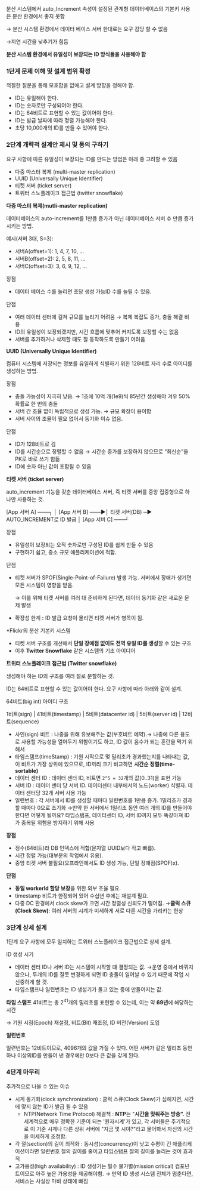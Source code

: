 분산 시스템에서 auto_Increment 속성이 설정된 관계형 데이터베이스의 기본키 사용은 분산 환경에서 좋지 못함

→ 분산 시스템 환경에서 데이터 베이스 서버 한대로는 요구 감당 할 수 없음

→지연 시간을 낮추기가 힘듬

**분산 시스템 환경에서 유일성이 보장되는 ID 방식들을 사용해야 함**

### **1단계 문제 이해 및 설계 범위 확정**

적절한 질문을 통해 모호함을 없애고 설계 방향을 정해야 함.

- ID는 유일해야 한다.
- ID는 숫자로만 구성되어야 한다.
- ID는 64비트로 표현할 수 있는 값이어야 한다.
- ID는 발급 날짜에 따라 정렬 가능해야 한다.
- 초당 10,000개의 ID를 만들 수 있어야 한다.

### **2단계 개략적 설계안 제시 및 동의 구하기**

요구 사항에 따른 유일성이 보장되는 ID를 만드는 방법은 아래 중 고려할 수 있음

- 다중 마스터 복제 (multi-master replication)
- UUID (Universally Unique Identifier)
- 티켓 서버 (ticket server)
- 트위터 스노플레이크 접근법 (twitter snowflake)

**다중 마스터 복제(mutli-master replication)**

데이터베이스의 auto-increment를 1만큼 증가가 아닌 데이터베이스 서버 수 만큼 증가시키는 방법. 

예시(서버 3대, S=3):

- 서버A(offset=1): 1, 4, 7, 10, ...
- 서버B(offset=2): 2, 5, 8, 11, ...
- 서버C(offset=3): 3, 6, 9, 12, ...

장점

- 데이터 베이스 수를 늘리면 초당 생성 가능ID 수를 늘릴 수 있음.

단점

- 여러 데이터 센터에 걸쳐 규모를 늘리기 어려움 → 복제 복잡도 증가, 충돌 해결 비용
- ID의 유일성이 보장되겠지만, 시간 흐름에 맞추어 커지도록 보장할 수는 없음
- 서버를 추가하거나 삭제할 때도 잘 동작하도록 만들기 어려움

**UUID (Universally Unique Identifier)**

컴퓨터 시스템에 저장되는 정보를 유일하게 식별하기 위한 128비트 자리 수로 아이디를 생성하는 방법.

장점

- 충돌 가능성이 지극히 낮음. → 1초에 10억 개(1e9)씩 85년간 생성해야 겨우 50% 확률로 한 번의 충돌
- 서버 간 조율 없이 독립적으로 생성 가능. → 규모 확장이 용이함
- 서버 사이의 조율이 필요 없어서 동기화 이슈 없음.

단점

- ID가 128비트로 김
- ID를 시간순으로 정렬할 수 없음 → 시간순 증가를 보장하지 않으므로 “최신순”을 PK로 바로 쓰기 힘듦
- ID에 숫자 아닌 값이 포함될 수 있음

**티켓 서버 (ticket server)**

auto_increment 기능을 갖춘 데이터베이스 서버, 즉 티켓 서버를 중앙 집중형으로 하나만 사용하는 것.

[App 서버 A] ───┐
│
[App 서버 B] ───▶│ 티켓 서버(DB) ─▶ AUTO_INCREMENT로 ID 발급
│
[App 서버 C] ───┘

장점

- 유일성이 보장되는 오직 숫자로만 구성된 ID를 쉽게 만들 수 있음
- 구현하기 쉽고, 중소 규모 애플리케이션에 적합.

단점

- 티켓 서버가 SPOF(Single-Point-of-Failure) 발생 가능. 서버에서 장애가 생기면 모든 시스템이 영향을 받음.
    
    → 이를 위해 티켓 서버를 여러 대 준비하게 된다면, 데이터 동기화 같은 새로운 문제 발생
    
- 확장성 한계 **:** ID 발급 요청이 몰리면 티켓 서버가 병목이 됨.

*Flickr의 분산 기본키 시스템

- 티켓 서버 구조를 개선해서 **단일 장애점 없이도 전역 유일 ID를 생성**할 수 있는 구조
- 이후 **Twitter Snowflake** 같은 시스템의 기초 아이디어

**트위터 스노플레이크 접근법 (Twitter snowflake)**

생성해야 하는 ID의 구조를 여러 절로 분할하는 것. 

ID는 64비트로 표현할 수 있는 값이어야 한다. 요구 사항에 따라 아래와 같이 설계.

64비트(big int) 아이디 구조

1비트(sign) | 41비트(timestamp) | 5비트(datacenter id) | 5비트(server id) | 12비트(sequence)

- 사인(sign) 비트 : 나중을 위해 유보해주는 값(부호비트 예약).→  나중에 다른 용도로 사용할 가능성을 열어두기 위함이기도 하고, ID 값이 음수가 되는 혼란을 막기 위해서
- 타임스탬프(timeStamp) : 기원 시작으로 몇 밀리초가 경과했는지를 나타내는 값, 
이 비트가 가장 상위에 있으므로, ID끼리 크기 비교하면 **시간순 정렬(time-sortable)**
- 데이터 센터 ID : 데이터 센터 ID, 비트면 `2^5 = 32`개의 값(0..31)을 표현 가능
- 서버 ID : 데이터 센터 당 서버 ID. 데이터센터 내부에서의 노드(worker) 식별자. 데이터 센터당 32개 서버 사용 가능
- 일련번호 : 각 서버에서 ID를 생성할 때마다 일련번호를 1만큼 증가. 1밀리초가 경과할 때마다 0으로 초기화
→만약 한 서버에서 1밀리초 동안 여러 개의 ID를 만들어야 한다면 어떻게 될까요? 타임스탬프, 데이터센터 ID, 서버 ID까지 모두 똑같아져 ID가 중복될 위험을 방지하기 위해 사용

**장점**

- 정수(64비트)라 DB 인덱스에 적합(문자열 UUID보다 작고 빠름).
- 시간 정렬 가능(대부분의 작업에서 유용).
- 중앙 티켓 서버 불필요(오프라인에서도 ID 생성 가능, 단일 장애점(SPOF)x).

**단점** 

- **동일 workerId 할당 보장**을 위한 외부 조율 필요.
- timestamp 비트가 한정되어 있어 수십년 후에는 재설계 필요.
- 다중 DC 환경에서 clock skew가 크면 시간 정렬성 신뢰도가 떨어짐.
→**클럭 스큐(Clock Skew)**: 여러 서버의 시계가 미세하게 서로 다른 시간을 가리키는 현상

### **3단계 상세 설계**

1단계 요구 사항에 모두 일치하는 트위터 스노플레이크 접근법으로 상세 설계. 

ID 생성 시기

- 데이터 센터 ID나 서버 ID는 시스템이 시작할 떄 결정되는 값. →운영 중에서 바뀌지 않으나, 두개의 ID를 잘못 변경하게 되면 ID 충돌이 일어날 수 있기 때문에 작업 시 신중하게 할 것.
- 타임스탬프나 일련번호는 ID 생성기가 돌고 있는 중에 만들어지는 값.

**타임 스탬프**
41비트는 총 $2^{41}$개의 밀리초를 표현할 수 있는데, 이는 약 **69년**에 해당하는 시간

→ 기원 시점(Epoch) 재설정, 비트(Bit) 재조정, ID 버전(Version) 도입

**일련번호**

일련번호는 12비트이므로, 4096개의 값을 가질 수 있다. 어떤 서버가 같은 밀리초 동안 하나 이상의ID를 만들어 낸 경우에만 0보다 큰 값을 갖게 된다.

### **4단계 마무리**

추가적으로 나올 수 있는 이슈

- 시계 동기화(clock synchronization) : 클럭 스큐(Clock Skew)가 심해지면, 시간에 맞지 않는 ID가 발급 될 수 있음
    - NTP(Network Time Protocol) 해결책
    : **NTP**는 "**시간을 맞춰주는 방송”.**  전 세계적으로 매우 정확한 기준이 되는 '원자시계'가 있고, 각 서버들은 주기적으로 이 기준 시계나 다른 상위 서버에 "지금 몇 시야?"라고 물어봐서 자신의 시간을 미세하게 조정함.
- 각 절(section)의 길이 최적화 : 동시성(concurrency)이 낮고 수평이 긴 애플리케이션이라면 일련번호 절의 길이를 줄이고 타임스탬프 절의 길이를 늘리는 것이 효과적
- 고가용성(high availability) : ID 생성기는 필수 불가별(mission critical) 컴포넌트이므로 아주 높은 가용성을 제공해야함. → 만약 ID 생성 시스템 전체가 멈춘다면, 서비스는 사실상 마비 상태에 빠짐